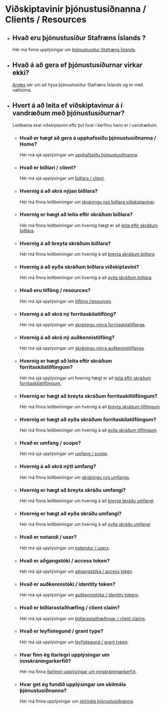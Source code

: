 # Viðskiptavinir þjónustusíðnanna / Clients / Resources

  - ## Hvað eru þjónustusíður Stafræns Íslands ?
    Hér má finna upplýsingar um [þjónustusíður Stafræns Íslands](../instructions/README.md).

  - ## Hvað á að gera ef þjónustusíðurnar virkar ekki?
    [Andes](https://andes.is/) sér um að hýsa þjónustusíður Stafræns Íslands og er með vaktsíma.

  - ## Hvert á að leita ef viðskiptavinur á í vandræðum með þjónustusíðurnar?
    Leiðbeina skal viðskiptavini eftir því hvar í kerfinu hann er í vandræðum:

    - ### Hvað er hægt að gera á upphafssíðu þjónustusíðnanna / Home?
      Hér má sjá upplýsingar um [upphafssíðu þjónustusíðnanna](../instructions/home-page.md).

    - ### Hvað er biðlari / client?
      Hér má sjá upplýsingar um [biðlara / client](../instructions/client/README.md).

    - ### Hvernig á að skrá nýjan biðlara?
      Hér má finna leiðbeiningar um [skráningu nýs biðlara viðskiptavinar](../instructions/client/README.md).

    - ### Hvernig er hægt að leita eftir skráðum biðlara?
       Hér má finna leiðbeiningar um hvernig hægt er að [leita eftir skráðum biðlara](../instructions/common-features.md).

    - ### Hvernig á að breyta skráðum biðlara?
      Hér má finna leiðbeiningar um hvernig á að [breyta skráðum biðlara](../instructions/client/edit/README.md).

    - ### Hvernig á að eyða skráðum biðlara viðskiptavini?
      Hér má finna leiðbeiningar um hvernig á að [eyða skráðum biðlara](../instructions/common-features.md).

    - ### Hvað eru tilföng / resources?
      Hér má sjá upplýsingar um [tilföng /resources](../instructions/resources/README.md).

    - ### Hvernig á að skrá ný forritaskilatilföng?
      Hér má sjá upplýsingar um [skráningu nýrra forritaskilatilfanga](../instructions/resources/api-resources.md#create-api-resource).

    - ### Hvernig á að skrá ný auðkennistilföng?
      Hér má sjá upplýsingar um [skráningu nýrra auðkennistilfanga](../instructions/resources/identity-resources.md#create).

    - ### Hvernig er hægt að leita eftir skráðum forritaskilatilföngum?
      Hér má sjá upplýsingar um hvernig hægt er að [leita eftir skráðum forritaskilatilföngum.](../instructions/common-features.md)

    - ### Hvernig er hægt að breyta skráðum forritaskiltilföngum?
      Hér má finna leiðbeiningar um hvernig á að [breyta skráðum tilföngum](../instructions/common-features.md)

    - ### Hvernig er hægt að eyða skráðum forritaskilatilföngum?
      Hér má finna leiðbeiningar um hvernig á að [eyða skráðum tilföngum](../instructions/common-features.md)

    - ### Hvað er umfang / scope?
      Hér má sjá upplýsingar um [umfang / scope](../instructions/resources/api-scopes.md#create-new-api-scope).

    - ### Hvernig á að skrá nýtt umfang?
      Hér má finna leiðbeiningar um [skráningu nýs umfangs](../instructions/resources/api-scopes.md).

    - ### Hvernig er hægt að breyta skráðu umfangi?
      Hér má finna leiðbeiningar um hvernig á að [breyta skráðu umfangi](../instructions/common-features.md)

    - ### Hvernig er hægt að eyða skráðu umfangi?
      Hér má finna leiðbeiningar um hvernig á að [eyða skráðu umfangi](../instructions/common-features.md)

    - ### Hvað er notandi / user?
      Hér má sjá upplýsingar um [notendur / users](../instructions/users/README.md).

    - ### Hvað er aðgangstóki / access token?
      Hér má sjá upplýsingar um [aðgangstóka / access token](../instructions/concepts.md#access-token).

    - ### Hvað er auðkennistóki / identity token?
      Hér má sjá upplýsingar um [auðkennistóka / identity tokens](../instructions/concepts.md#identity-token).

    - ### Hvað er biðlarastaðhæfing / client claim?
      Hér má sjá upplýsingar um [biðlarastaðhæfingar / client claims](../instructions/concepts.md#claims).

    - ### Hvað er leyfistegund / grant type?
      Hér má sjá upplýsingar um [leyfistegund / grant types](../instructions/concepts.md#grant-type).

    - ### Hvar finn ég ítarlegri upplýsingar um innskráningarkerfið?
      Hér má finna [ítarlegri upplýsingar um innskráningarkerfið](technicians.md).

    - ### Hvar get ég fundið upplýsingar um skilmála þjónustusíðnanna?
      Hér má finna upplýsingar um [skilmála þjónustusíðnanna](../instructions/terms.md).